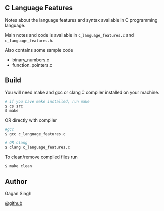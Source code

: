 ## C Language Features

Notes about the language features and syntax available in C programming language.

Main notes and code is available in `c_language_features.c` and `c_language_features.h`.

Also contains some sample code

- binary_numbers.c
- function_pointers.c

## Build

You will need make and gcc or clang C compiler installed on your machine.

```bash
# if you have make installed, run make
$ cs src
$ make
```

OR directly with compiler

```bash
#gcc
$ gcc c_language_features.c

# OR clang
$ clang c_language_features.c
```

To clean/remove compiled files run

```bash
$ make clean
```

## Author

Gagan Singh

[@github](https://github.com/devtool-0x01)
